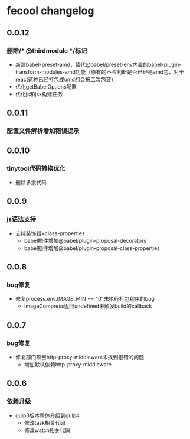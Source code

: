 # fecool changelog

## 0.0.12

### 删除/* @thirdmodule */标记

  - 新建babel-preset-amd，替代@babel/preset-env内置的babel-plugin-transform-modules-amd功能（原有的不会判断是否已经是amd包，对于react这种已经打包成umd的会被二次包装）
  - 优化getBabelOptions配置
  - 优化js和jsx构建任务

## 0.0.11

### 配置文件解析增加错误提示

## 0.0.10

### tinytool代码转换优化

- 删除多余代码

## 0.0.9

### js语法支持

- 支持装饰器+class-properties
  - babel插件增加@babel/plugin-proposal-decorators
  - babel插件增加@babel/plugin-proposal-class-properties

## 0.0.8

### bug修复

- 修复process.env.IMAGE_MIN == "0"未执行打包程序的bug
  - imageCompress返回undefined未触发build的callback

## 0.0.7

### bug修复

- 修复部门项目http-proxy-middleware未找到报错的问题
  - 增加默认依赖http-proxy-middleware

## 0.0.6

### 依赖升级

- gulp3版本整体升级到gulp4
  - 修改task相关代码
  - 修改watch相关代码